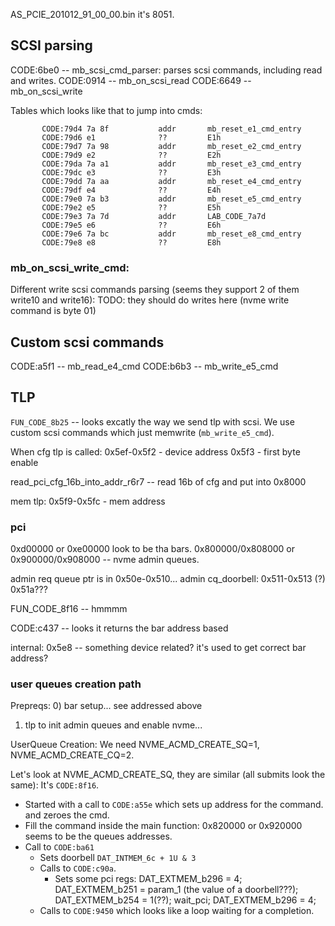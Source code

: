 AS_PCIE_201012_91_00_00.bin
it's 8051.

## SCSI parsing

CODE:6be0 -- mb_scsi_cmd_parser: parses scsi commands, including read and writes.
CODE:0914 -- mb_on_scsi_read
CODE:6649 -- mb_on_scsi_write

Tables which looks like that to jump into cmds:
```
       CODE:79d4 7a 8f           addr       mb_reset_e1_cmd_entry
       CODE:79d6 e1              ??         E1h
       CODE:79d7 7a 98           addr       mb_reset_e2_cmd_entry
       CODE:79d9 e2              ??         E2h
       CODE:79da 7a a1           addr       mb_reset_e3_cmd_entry
       CODE:79dc e3              ??         E3h
       CODE:79dd 7a aa           addr       mb_reset_e4_cmd_entry
       CODE:79df e4              ??         E4h
       CODE:79e0 7a b3           addr       mb_reset_e5_cmd_entry
       CODE:79e2 e5              ??         E5h
       CODE:79e3 7a 7d           addr       LAB_CODE_7a7d
       CODE:79e5 e6              ??         E6h
       CODE:79e6 7a bc           addr       mb_reset_e8_cmd_entry
       CODE:79e8 e8              ??         E8h
```

### mb_on_scsi_write_cmd:

Different write scsi commands parsing (seems they support 2 of them write10 and write16):
TODO: they should do writes here (nvme write command is byte 01)

## Custom scsi commands
CODE:a5f1 -- mb_read_e4_cmd
CODE:b6b3 -- mb_write_e5_cmd

## TLP
`FUN_CODE_8b25` -- looks excatly the way we send tlp with scsi. We use custom scsi commands which just memwrite (`mb_write_e5_cmd`).


When cfg tlp is called:
0x5ef-0x5f2 - device address
0x5f3 - first byte enable

read_pci_cfg_16b_into_addr_r6r7 -- read 16b of cfg and put into 0x8000


mem tlp:
0x5f9-0x5fc - mem address

### pci

0xd00000 or 0xe00000 look to be tha bars.
0x800000/0x808000 or 0x900000/0x908000 -- nvme admin queues.

admin req queue ptr is in 0x50e-0x510...
admin cq_doorbell: 0x511-0x513 (?)
0x51a???

FUN_CODE_8f16 -- hmmmm


CODE:c437 -- looks it returns the bar address based

internal:
0x5e8 -- something device related? it's used to get correct bar address?


### user queues creation path

Prepreqs:
0) bar setup... see addressed above
1) tlp to init admin queues and enable nvme...

UserQueue Creation:
We need NVME_ACMD_CREATE_SQ=1, NVME_ACMD_CREATE_CQ=2.

Let's look at NVME_ACMD_CREATE_SQ, they are similar (all submits look the same):
It's `CODE:8f16`.

* Started with a call to `CODE:a55e` which sets up address for the command. and zeroes the cmd.
* Fill the command inside the main function: 0x820000 or 0x920000 seems to be the queues addresses.
* Call to `CODE:ba61`
    * Sets doorbell `DAT_INTMEM_6c + 1U & 3`
    * Calls to `CODE:c90a`.
        * Sets some pci regs: DAT_EXTMEM_b296 = 4; DAT_EXTMEM_b251 = param_1 (the value of a doorbell???); DAT_EXTMEM_b254 = 1(??); wait_pci; DAT_EXTMEM_b296 = 4;
    * Calls to `CODE:9450` which looks like a loop waiting for a completion.
